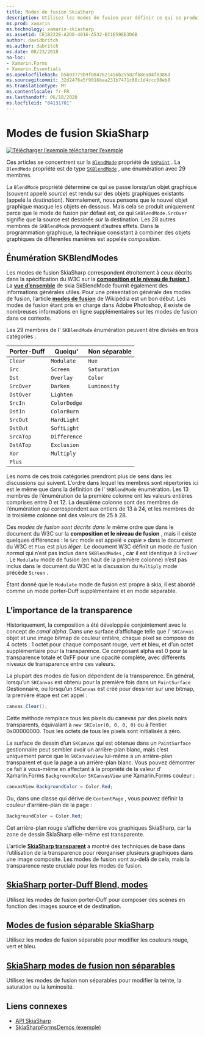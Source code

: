 ```yaml
---
title: Modes de fusion SkiaSharp
description: Utilisez les modes de fusion pour définir ce qui se produit lorsque les objets graphiques sont empilés les uns sur les autres.
ms.prod: xamarin
ms.technology: xamarin-skiasharp
ms.assetid: CE1B222E-A2D0-4016-A532-EC1E59EE3D6B
author: davidbritch
ms.author: dabritch
ms.date: 08/23/2018
no-loc:
- Xamarin.Forms
- Xamarin.Essentials
ms.openlocfilehash: b5b03779b9f0847621456b25582fb8ea04f8386d
ms.sourcegitcommit: 32d2476a5f9016baa231b7471c88c1d4ccc08eb8
ms.translationtype: MT
ms.contentlocale: fr-FR
ms.lasthandoff: 06/18/2020
ms.locfileid: "84131701"
---
```

# <a name="skiasharp-blend-modes"></a>Modes de fusion SkiaSharp

[![Télécharger ](~/media/shared/download.png) l’exemple télécharger l’exemple](https://docs.microsoft.com/samples/xamarin/xamarin-forms-samples/skiasharpforms-demos)

Ces articles se concentrent sur la [`BlendMode`](xref:SkiaSharp.SKPaint.BlendMode) propriété de [`SKPaint`](xref:SkiaSharp.SKPaint) . La `BlendMode` propriété est de type [`SKBlendMode`](xref:SkiaSharp.SKBlendMode) , une énumération avec 29 membres.

La `BlendMode` propriété détermine ce qui se passe lorsqu’un objet graphique (souvent appelé _source_) est rendu sur des objets graphiques existants (appelé la _destination_). Normalement, nous pensons que le nouvel objet graphique masque les objets en dessous. Mais cela se produit uniquement parce que le mode de fusion par défaut est, ce qui `SKBlendMode.SrcOver` signifie que la source est dessinée _sur_ la destination. Les 28 autres membres de `SKBlendMode` provoquent d’autres effets. Dans la programmation graphique, la technique consistant à combiner des objets graphiques de différentes manières est appelée _composition_.

## <a name="the-skblendmodes-enumeration"></a>Énumération SKBlendModes

Les modes de fusion SkiaSharp correspondent étroitement à ceux décrits dans la spécification du W3C sur la [**composition et le niveau de fusion 1**](https://www.w3.org/TR/compositing-1/) . La [**vue d’ensemble**](https://skia.org/user/api/SkBlendMode_Overview) de skia SkBlendMode fournit également des informations générales utiles. Pour une présentation générale des modes de fusion, l’article [**modes de fusion**](https://en.wikipedia.org/wiki/Blend_modes) de Wikipédia est un bon début. Les modes de fusion étant pris en charge dans Adobe Photoshop, il existe de nombreuses informations en ligne supplémentaires sur les modes de fusion dans ce contexte.

Les 29 membres de l' `SKBlendMode` énumération peuvent être divisés en trois catégories :

| Porter-Duff | Quoiqu'    | Non séparable |
| ----------- | ------------ | ------------- |
| `Clear`     | `Modulate`   | `Hue`         |
| `Src`       | `Screen`     | `Saturation`  |
| `Dst`       | `Overlay`    | `Color`       |
| `SrcOver`   | `Darken`     | `Luminosity`  |
| `DstOver`   | `Lighten`    |               |
| `SrcIn`     | `ColorDodge` |               |
| `DstIn`     | `ColorBurn`  |               |
| `SrcOut`    | `HardLight`  |               |
| `DstOut`    | `SoftLight`  |               |
| `SrcATop`   | `Difference` |               |
| `DstATop`   | `Exclusion`  |               |
| `Xor`       | `Multiply`   |               |
| `Plus`      |              |               |

Les noms de ces trois catégories prendront plus de sens dans les discussions qui suivent. L’ordre dans lequel les membres sont répertoriés ici est le même que dans la définition de l' `SKBlendMode` énumération. Les 13 membres de l’énumération de la première colonne ont les valeurs entières comprises entre 0 et 12. La deuxième colonne sont des membres de l’énumération qui correspondent aux entiers de 13 à 24, et les membres de la troisième colonne ont des valeurs de 25 à 28.

Ces _modes de fusion sont décrits dans le_ même ordre que dans le document du W3C sur la **composition et le niveau de fusion** , mais il existe quelques différences : le `Src` mode est appelé « _copie_ » dans le document du W3C et `Plus` est plus _léger_. Le document W3C définit un mode de fusion _normal_ qui n’est pas inclus dans `SKBlendModes` , car il est identique à `SrcOver` . Le `Modulate` mode de fusion (en haut de la première colonne) n’est pas inclus dans le document du W3C et la discussion du `Multiply` mode précède `Screen` .

Étant donné que le `Modulate` mode de fusion est propre à skia, il est abordé comme un mode porter-Duff supplémentaire et en mode séparable.

## <a name="the-importance-of-transparency"></a>L’importance de la transparence

Historiquement, la composition a été développée conjointement avec le concept de _canal alpha_. Dans une surface d’affichage telle que l' `SKCanvas` objet et une image bitmap de couleur entière, chaque pixel se compose de 4 octets : 1 octet pour chaque composant rouge, vert et bleu, et d’un octet supplémentaire pour la transparence. Ce composant alpha est 0 pour la transparence totale et 0xFF pour une opacité complète, avec différents niveaux de transparence entre ces valeurs.

La plupart des modes de fusion dépendent de la transparence. En général, lorsqu’un `SKCanvas` est obtenu pour la première fois dans un `PaintSurface` Gestionnaire, ou lorsqu’un `SKCanvas` est créé pour dessiner sur une bitmap, la première étape est cet appel :

```csharp
canvas.Clear();
```

Cette méthode remplace tous les pixels du canevas par des pixels noirs transparents, équivalant à `new SKColor(0, 0, 0, 0)` ou à l’entier 0x00000000. Tous les octets de tous les pixels sont initialisés à zéro.

La surface de dessin d’un `SKCanvas` qui est obtenue dans un `PaintSurface` gestionnaire peut sembler avoir un arrière-plan blanc, mais c’est uniquement parce que le `SKCanvasView` lui-même a un arrière-plan transparent et que la page a un arrière-plan blanc. Vous pouvez démontrer ce fait à vous-même en affectant à la propriété de la valeur d' Xamarin.Forms `BackgroundColor` `SKCanvasView` une Xamarin.Forms couleur :

```csharp
canvasView.BackgroundColor = Color.Red;
```

Ou, dans une classe qui dérive de `ContentPage` , vous pouvez définir la couleur d’arrière-plan de la page :

```csharp
BackgroundColor = Color.Red;
```

Cet arrière-plan rouge s’affiche derrière vos graphiques SkiaSharp, car la zone de dessin SkiaSharp elle-même est transparente.

L’article [**SkiaSharp transparent**](../../basics/transparency.md) a montré des techniques de base dans l’utilisation de la transparence pour réorganiser plusieurs graphiques dans une image composite. Les modes de fusion vont au-delà de cela, mais la transparence reste cruciale pour les modes de fusion.

## <a name="skiasharp-porter-duff-blend-modes"></a>[SkiaSharp porter-Duff Blend, modes](porter-duff.md)

Utilisez les modes de fusion porter-Duff pour composer des scènes en fonction des images source et de destination.

## <a name="skiasharp-separable-blend-modes"></a>[Modes de fusion séparable SkiaSharp](separable.md)

Utilisez les modes de fusion séparable pour modifier les couleurs rouge, vert et bleu.

## <a name="skiasharp-non-separable-blend-modes"></a>[SkiaSharp modes de fusion non séparables](non-separable.md)

Utilisez les modes de fusion non séparables pour modifier la teinte, la saturation ou la luminosité.

## <a name="related-links"></a>Liens connexes

- [API SkiaSharp](https://docs.microsoft.com/dotnet/api/skiasharp)
- [SkiaSharpFormsDemos (exemple)](https://docs.microsoft.com/samples/xamarin/xamarin-forms-samples/skiasharpforms-demos)
